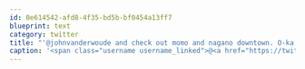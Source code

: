 ```yaml
---
id: 0e614542-afd8-4f35-bd5b-bf0454a13ff7
blueprint: text
category: twitter
title: "'@johnvanderwoude and check out momo and nagano downtown. O-ka is still my favorite"
caption: '<span class="username username_linked">@<a href="https://twitter.com/johnvanderwoude" title="John Vander Woude">johnvanderwoude</a></span> and check out momo and nagano downtown. O-ka is still my favorite'
---
```

